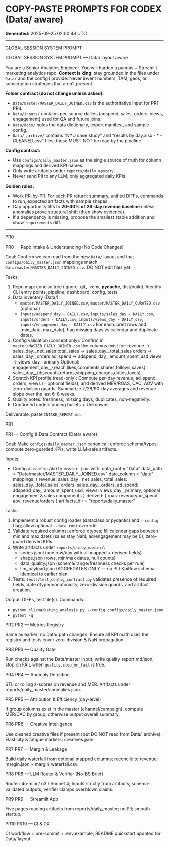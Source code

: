 
# COPY-PASTE PROMPTS FOR CODEX (Data/ aware)
**Generated:** 2025-09-25 02:00:48 UTC

---
GLOBAL SESSION SYSTEM PROMPT

GLOBAL SESSION SYSTEM PROMPT — Data/ layout aware

You are a Senior Analytics Engineer. You will harden a pandas + Streamlit marketing analytics repo. **Context is king**: stay grounded in the files under `Data/` and the config I provide. Never invent numbers, TAM, geos, or subscription strategies that aren’t present.

**Folder contract (do not change unless asked):**
- `Data/master/MASTER_DAILY_JOINED.csv` is the authoritative input for PR1–PR4.
- `Data/inputs/` contains per-source dailies (adspend, sales, orders, views, engagement) used for QA and future joins.
- `Data/docs/` holds the data dictionary, export manifest, and sample config.
- `Data/_archive/` contains “NYU case study” and “results by day.xlsx - * - CLEANED.csv” files; these MUST NOT be read by the pipeline.

**Config contract:**
- Use `configs/daily_master.json` as the single source of truth for column mappings and derived KPI names.
- Only write artifacts under `reports/daily_master/`.
- Never send PII to any LLM; only aggregated daily KPIs.

**Golden rules:**
- Work PR-by-PR. For each PR return: summary, unified DIFFs, commands to run, expected artifacts with sample shapes.
- Cap opportunity lifts to **20–40% of 28-day revenue baseline** unless anomalies prove structural shift (then show evidence).
- If a dependency is missing, propose the smallest stable addition and show `requirements` diff.

---

PR0

PR0 — Repo Intake & Understanding (No Code Changes)

Goal: Confirm we can read from the new `Data/` layout and that `configs/daily_master.json` mappings match `Data/master/MASTER_DAILY_JOINED.csv`. DO NOT edit files yet.

Tasks:
1) Repo map: concise tree (ignore .git, .venv, __pycache__, dist/build). Identify CLI entry points, pipeline, dashboard, config, tests.
2) Data inventory (Data/):
   - `master/MASTER_DAILY_JOINED.csv`, `master/MASTER_DAILY_CURATED.csv` (optional)
   - `inputs/adspend_day - DAILY.csv`, `inputs/sales_day - DAILY.csv`, `inputs/orders - DAILY.csv`, `inputs/views_day - DAILY.csv`, `inputs/engagement_day - DAILY.csv`
   For each: print rows and [min_date, max_date]; flag missing days vs calendar and duplicate dates.
3) Config validation (concept only):
   Confirm in `master/MASTER_DAILY_JOINED.csv` the columns exist for:
     revenue → sales_day__net_sales
     total_sales → sales_day__total_sales
     orders → sales_day__orders
     ad_spend → adspend_day__amount_spent_usd
     views → views_day__primary
     Optional: engagement_day__{reach,likes,comments,shares,follows,saves}
               sales_day__{discounts,returns,shipping_charges,duties,taxes}
4) Scratch KPI profile (read-only):
   Compute per-day revenue, ad_spend, orders, views (+ optional fields), and derived MER/ROAS, CAC, AOV with zero-division guards. Summarize 7/28/90-day averages and revenue slope over the last 6–8 weeks.
5) Quality notes: freshness, missing days, duplicates, non-negativity.
6) Confirmed understanding bullets + Unknowns.

Deliverable: paste `INTAKE_REPORT.md`.


PR1

PR1 — Config & Data Contract (Data/ aware)

Goal: Make `configs/daily_master.json` canonical; enforce schema/types; compute zero-guarded KPIs; write LLM-safe artifacts.

Inputs:
- Config at `configs/daily_master.json` with:
  data_root = "Data"
  data_path = "Data/master/MASTER_DAILY_JOINED.csv"
  date_column = "date"
  mappings: { revenue: sales_day__net_sales, total_sales: sales_day__total_sales, orders: sales_day__orders, ad_spend: adspend_day__amount_spent_usd, views: views_day__primary, optional engagement & sales components }
  derived: { roas: revenue/ad_spend, aov: revenue/orders }
  artifacts_dir = "reports/daily_master"

Tasks:
1) Implement a robust config loader (dataclass or pydantic) and `--config` flag; allow optional `--data_root` override.
2) Validate required columns; enforce dtypes; fill calendar gaps between min and max dates (sales stay NaN; ad/engagement may be 0); zero-guard derived KPIs.
3) Write artifacts under `reports/daily_master/`:
   - series.jsonl (one row/day with all mapped + derived fields)
   - shape.json (rows, min/max dates, null counts)
   - data_quality.json (schema/range/freshness checks per rule)
   - llm_payload.json (AGGREGATES ONLY — no PII)
   KpiRow schema identical to earlier plan.
4) Tests: `tests/test_config_contract.py` validates presence of required fields, date dtype/monotonicity, zero-division guards, and artifact creation.

Output: DIFFs, test file(s). Commands:
- `python cli/marketing_analysis.py --config configs/daily_master.json`
- `pytest -q`


PR2
PR2 — Metrics Registry

Same as earlier; no Data/ path changes. Ensure all KPI math uses the registry and tests cover zero-division & NaN propagation.

PR3
PR3 — Quality Gate

Run checks against the Data/master input; write quality_report.md/json; stop on FAIL when `quality.stop_on_fail` is true.

PR4
PR4 — Anomaly Detection

STL or rolling z-scores on revenue and MER. Artifacts under reports/daily_master/anomalies.json.

PR5
PR5 — Attribution & Efficiency (day-level)

If group columns exist in the master (channel/campaign), compute MER/CAC by group; otherwise output overall summary.

PR6
PR6 — Creative Intelligence

Use cleaned creative files if present (but DO NOT read from Data/_archive). Elasticity & fatigue markers; creatives.json.

PR7
PR7 — Margin & Leakage

Build daily waterfall from optional mapped columns; reconcile to revenue; margin.json + margin_waterfall.csv.

PR8
PR8 — LLM Router & Verifier (No‑BS Brief)

Router: 4o‑mini / o3 / Sonnet 4; Inputs strictly from artifacts; schema-validated outputs; verifier clamps overblown claims.

PR9
PR9 — Streamlit App

Five pages reading artifacts from reports/daily_master; no PII; smooth startup.

PR10
PR10 — CI & DX

CI workflow + pre-commit + .env.example; README quickstart updated for Data/ layout.
